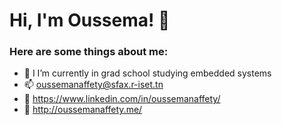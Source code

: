 # Hi, I'm Oussema! 👋
### Here are some things about me:

- 🌱 I I’m currently in grad school studying embedded systems 
- 📫 oussemanaffety@sfax.r-iset.tn
- 💬 https://www.linkedin.com/in/oussemanaffety/
- 🔭 http://oussemanaffety.me/

<!--
**oussemanaffetyy/oussemanaffetyy** is a ✨ _special_ ✨ repository because its `README.md` (this file) appears on your GitHub profile.

Here are some ideas to get you started:

- 🔭 I’m currently working on ...
- 🌱 I’m currently learning ...
- 👯 I’m looking to collaborate on ...
- 🤔 I’m looking for help with ...
- 💬 Ask me about ...
- 📫 How to reach me: ...
- 😄 Pronouns: ...
- ⚡ Fun fact: ...
-->
